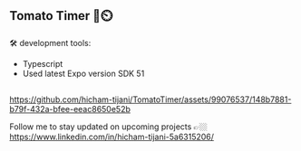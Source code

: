 
## Tomato Timer 🍅⏲️

🛠️ development tools:
- Typescript
- Used latest Expo version SDK 51


## 
https://github.com/hicham-tijani/TomatoTimer/assets/99076537/148b7881-b79f-432a-bfee-eeac8650e52b








Follow me to stay updated on upcoming projects 👉🏼 https://www.linkedin.com/in/hicham-tijani-5a6315206/
